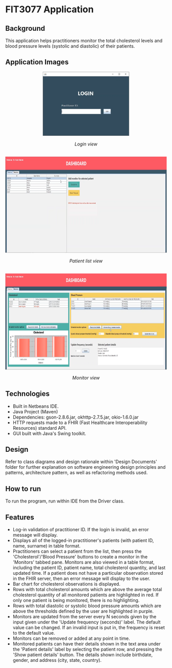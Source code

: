# FIT3077 Application

## Background

This application helps practitioners monitor the total cholesterol levels and blood pressure levels (systolic and diastolic) of their patients.

## Application Images

<p style="text-align: center">
    <img src="./README-images/login.png" alt="Login view" height="200px">
    <p style="text-align: center"><em>Login view</em></p>
    <br>
    <img src="./README-images/patient-select.png" alt="Patient list view" height="300px">
    <p style="text-align: center"><em>Patient list view</em></p>
    <br>
    <img src="./README-images/monitors.png" alt="Monitor view" height="300px">
    <p style="text-align: center"><em>Monitor view</em></p>
</p>

## Technologies

- Built in Netbeans IDE.
- Java Project (Maven)
- Dependencies: gson-2.8.6.jar, okhttp-2.7.5.jar, okio-1.6.0.jar
- HTTP requests made to a FHIR (Fast Healthcare Interoperability Resources) standard API.
- GUI built with Java's Swing toolkit.

## Design

Refer to class diagrams and design rationale within 'Design Documents' folder for further explanation on software engineering design principles and patterns, architecture pattern, as well as refactoring methods used.

## How to run

To run the program, run within IDE from the Driver class.

## Features

- Log-in validation of practitioner ID. If the login is invalid, an error message will display.
- Displays all of the logged-in practitioner's patients (with patient ID, name, surname) in table format.
- Practitioners can select a patient from the list, then press the 'Cholesterol'/'Blood Pressure' buttons to create a monitor in the 'Monitors' tabbed pane. Monitors are also viewed in a table format, including the patient ID, patient name, total cholesterol quantity, and last updated time. If a patient does not have a particular observation stored in the FHIR server, then an error message will display to the user.
- Bar chart for cholesterol observations is displayed.
- Rows with total cholesterol amounts which are above the average total cholesterol quantity of all monitored patients are highlighted in red. If only one patient is being monitored, there is no highlighting.
- Rows with total diastolic or systolic blood pressure amounts which are above the thresholds defined by the user are highlighted in purple.
- Monitors are updated from the server every N seconds given by the input given under the 'Update frequency (seconds)' label. The default value can be changed. If an invalid input is put in, the frequency is reset to the default value.
- Monitors can be removed or added at any point in time.
- Monitored patients can have their details shown in the text area under the 'Patient details' label by selecting the patient row, and pressing the 'Show patient details' button. The details shown include birthdate, gender, and address (city, state, country).
